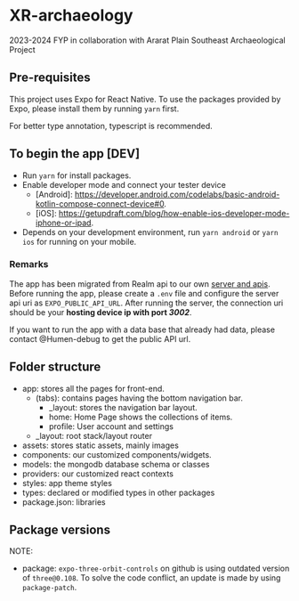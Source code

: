 # XR-archaeology

2023-2024 FYP in collaboration with Ararat Plain Southeast Archaeological Project

## Pre-requisites

This project uses Expo for React Native. To use the packages provided by Expo, please install them by running `yarn` first.

For better type annotation, typescript is recommended.

## To begin the app [DEV]

- Run `yarn` for install packages.
- Enable developer mode and connect your tester device
  - [Android]: <https://developer.android.com/codelabs/basic-android-kotlin-compose-connect-device#0>.
  - [iOS]: <https://getupdraft.com/blog/how-enable-ios-developer-mode-iphone-or-ipad>.
- Depends on your development environment, run `yarn android` or `yarn ios` for running on your mobile.

### Remarks

The app has been migrated from Realm api to our own [server and apis](https://github.com/Humen-debug/XR-archaeology-server/tree/main). Before running the app, please create a `.env` file and configure the server api uri as `EXPO_PUBLIC_API_URL`. After running the server, the connection uri should be your **hosting device ip with port _3002_**.

If you want to run the app with a data base that already had data, please contact @Humen-debug to get the public API url.

## Folder structure

- app: stores all the pages for front-end.
  - (tabs): contains pages having the bottom navigation bar.
    - \_layout: stores the navigation bar layout.
    - home: Home Page shows the collections of items.
    - profile: User account and settings
  - \_layout: root stack/layout router
- assets: stores static assets, mainly images
- components: our customized components/widgets.
- models: the mongodb database schema or classes
- providers: our customized react contexts
- styles: app theme styles
- types: declared or modified types in other packages
- package.json: libraries

## Package versions

NOTE:

- package: `expo-three-orbit-controls` on github is using outdated version of `three@0.108`. To solve the code conflict, an update is made by using `package-patch`.
